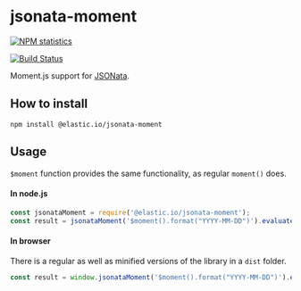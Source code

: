 # jsonata-moment

[![NPM statistics](https://nodei.co/npm/@elastic.io/jsonata-moment.png?downloads=true)](https://nodei.co/npm/@elastic.io/jsonata-moment/)

[![Build Status](https://travis-ci.org/elasticio/jsonata-moment.svg)](https://travis-ci.org/elasticio/jsonata-moment)

Moment.js support for [JSONata](http://jsonata.org/).

## How to install
```
npm install @elastic.io/jsonata-moment
```

## Usage
`$moment` function provides the same functionality, as regular `moment()` does.

#### In node.js

```javascript
const jsonataMoment = require('@elastic.io/jsonata-moment');
const result = jsonataMoment('$moment().format("YYYY-MM-DD")').evaluate();
```

#### In browser
There is a regular as well as minified versions of the library in a `dist` folder.

```javascript
const result = window.jsonataMoment('$moment().format("YYYY-MM-DD")').evaluate();
```
